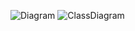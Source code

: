 
![Diagram](https://www.planttext.com/api/plantuml/png/UhzxlqDnIM9HIMbk3XTNSNPcda9HVd4g5vTJVfA2hfs2OqvcSggLWaTgJaw-8XUNGsfU2b0b0000__y30000)
![ClassDiagram](https://www.planttext.com/api/plantuml/png/V991JiGm34NtFeMNiEW548kHw68G6ZOp5_2aKHFHsbAJ211mCXOSYIlWDacd4jBi_9tlbn-tlzy_kn1fYcaS0CABPvmaM83eus3nsT6UkCS67mOA0LlVJpG2W5daGPWOFm3L40I79DpF8ZfYXz5RLeLQp6hjtTp2Lm6SN3ATP8Go3eIZSAvFbY-YLK_l2SkHqtjcwaB7DpigFHbKahANdb7BF5vrzfInJO0dHyPfihuaECgPk9PxeLRA4t9weUsmdkkLPLBVxuJc3AjUKN7xbfXJbDqeMQDTafubRdExzAwjgl8Yw_oI1EeAxp-RJbwvoH_b3X_PsSb7OcCX1xrgMHU1sLEmrqt_ENf603lBdVvGVm000F__0m00)
